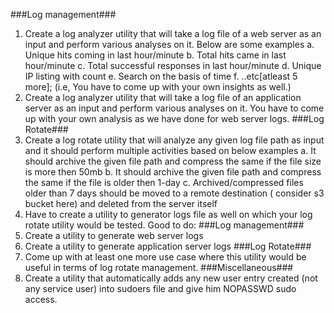 ###Log management###
1. Create a log analyzer utility that will take a log file of a web server as an input and perform various analyses on it. Below are some examples
  a. Unique hits coming in last hour/minute
  b. Total hits came in last hour/minute
  c. Total successful responses in last  hour/minute
  d. Unique IP listing with count
  e. Search on the basis of time
  f. ..etc[atleast 5 more]; (i.e, You have to come up with your own insights as well.)
2. Create a log analyzer utility that will take a log file of an application server as an input and perform various analyses on it. You have to come up with your own analysis as we have done for web server logs.
###Log Rotate###
1. Create a log rotate utility that will analyze any given log file path as input and it should perform multiple activities based on below examples
  a. It should archive the given file path and compress the same if the file size is more then 50mb
  b. It should archive the given file path and compress the same if the file is older then 1-day
  c. Archived/compressed files older than 7 days should be moved to a remote destination ( consider s3 bucket here) and deleted from the server itself
2. Have to create a utility to generator logs file as well on which your log rotate utility would be tested.
Good to do:
###Log management###
1. Create a utility to generate web server logs
2. Create a utility to generate application server logs
###Log Rotate###
1. Come up with at least one more use case where this utility would be useful in terms of log rotate management.
###Miscellaneous###
1. Create a utility that automatically adds any new user entry created (not any service user) into sudoers file and give him NOPASSWD sudo access.